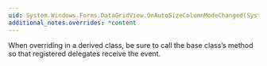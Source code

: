 ```yaml
---
uid: System.Windows.Forms.DataGridView.OnAutoSizeColumnModeChanged(System.Windows.Forms.DataGridViewAutoSizeColumnModeEventArgs)
additional_notes.overrides: *content
---
```


<p>When overriding <xref href="System.Windows.Forms.DataGridView.OnAutoSizeColumnModeChanged(System.Windows.Forms.DataGridViewAutoSizeColumnModeEventArgs)"></xref> in a derived class, be sure to call the base class’s <xref href="System.Windows.Forms.DataGridView.OnAutoSizeColumnModeChanged(System.Windows.Forms.DataGridViewAutoSizeColumnModeEventArgs)"></xref> method so that registered delegates receive the event.</p>


